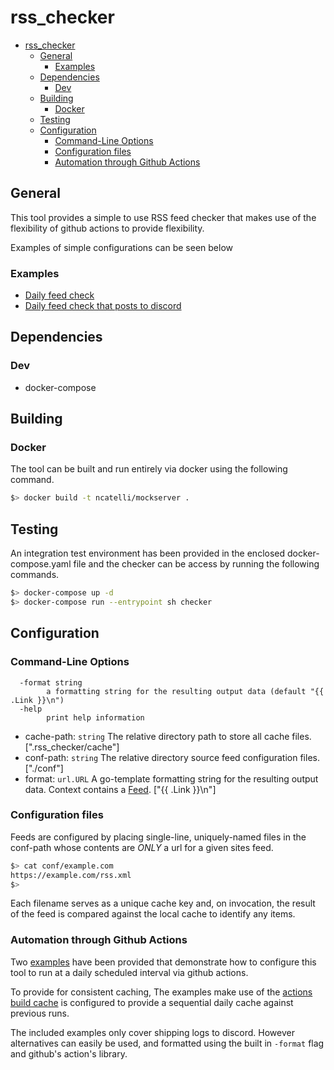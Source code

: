 # rss_checker
<!-- TOC -->

- [rss_checker](#rss_checker)
	- [General](#general)
		- [Examples](#examples)
	- [Dependencies](#dependencies)
		- [Dev](#dev)
	- [Building](#building)
		- [Docker](#docker)
	- [Testing](#testing)
	- [Configuration](#configuration)
		- [Command-Line Options](#command-line-options)
		- [Configuration files](#configuration-files)
		- [Automation through Github Actions](#automation-through-github-actions)

<!-- /TOC -->
## General
This tool provides a simple to use RSS feed checker that makes use of the flexibility of github actions to provide flexibility.

Examples of simple configurations can be seen below

### Examples
- [Daily feed check](./examples/actions/check_feeds.yaml)
- [Daily feed check that posts to discord](./examples/actions/check_feeds_discord.yaml)

## Dependencies
### Dev
- docker-compose

## Building
### Docker
The tool can be built and run entirely via docker using the following command.

```sh
$> docker build -t ncatelli/mockserver .
```

## Testing
An integration test environment has been provided in the enclosed docker-compose.yaml file and the checker can be access by running the following commands.

```sh
$> docker-compose up -d
$> docker-compose run --entrypoint sh checker
```

## Configuration
### Command-Line Options
```
  -format string
        a formatting string for the resulting output data (default "{{ .Link }}\n")
  -help
        print help information
```
- cache-path: `string`  The relative directory path to store all cache files.  [".rss_checker/cache"]
- conf-path:  `string`  The relative directory source feed configuration files. ["./conf"]
- format:     `url.URL` A go-template formatting string for the resulting output data. Context contains a [Feed](https://pkg.go.dev/github.com/SlyMarbo/rss#Feed). ["{{ .Link }}\n"]

### Configuration files
Feeds are configured by placing single-line, uniquely-named files in the conf-path whose contents are _ONLY_ a url for a given sites feed.

```sh
$> cat conf/example.com
https://example.com/rss.xml
$>
```

Each filename serves as a unique cache key and, on invocation, the result of the feed is compared against the local cache to identify any items.

### Automation through Github Actions
Two [examples](#examples) have been provided that demonstrate how to configure this tool to run at a daily scheduled interval via github actions.

To provide for consistent caching, The examples make use of the [actions build cache](https://github.com/actions/cache) is configured to provide a sequential daily cache against previous runs.

The included examples only cover shipping logs to discord. However alternatives can easily be used, and formatted using the built in `-format` flag and github's action's library.
